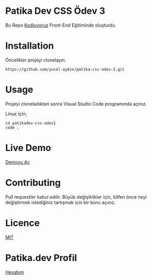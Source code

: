 # Patika Dev CSS Ödev 3

Bu Repo [Kodluyoruz](https://www.kodluyoruz.org/)  Front-End Eğitiminde oluşturdu.

# Installation

Öncelikler projeyi clonelayın. 

    https://github.com/yucel-aydin/patika-css-odev-3.git

# Usage
Projeyi cloneladıktan sonra Visual Studio Code programında açınız.

Linux için;

    cd patikadev-css-odev1
    code .
# Live Demo
[Demoyu Aç](https://sustaining-turquoise-queen.glitch.me)

# Contributing
Pull requestler kabul edilir. Büyük değişiklikler için, lütfen önce neyi değiştirmek istediğiniz tartışmak için bir konu açınız.
# Licence
[MIT](https://choosealicense.com/licenses/mit/)

# Patika.dev Profil
[Hesabım](https://app.patika.dev/yck)

